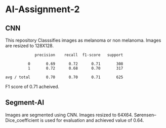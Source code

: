 # AI-Assignment-2

## CNN
This repository Classsifies images as melanoma or non melanoma. Images are resized to 128X128. 

                 precision    recall  f1-score   support

              0       0.69      0.72      0.71       308
              1       0.72      0.68      0.70       317

    avg / total       0.70      0.70      0.71       625

F1 score of 0.71 acheived.

## Segment-AI
Images are segmented using CNN. Images resized to 64X64. Sørensen–Dice_coefficient is used for evaluation and achieved value of 0.64.
